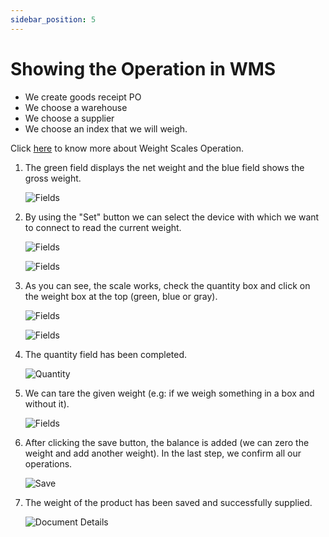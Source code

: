 ```yaml
---
sidebar_position: 5
---
```


# Showing the Operation in WMS

- We create goods receipt PO
- We choose a warehouse
- We choose a supplier
- We choose an index that we will weigh.

Click [here](https://www.youtube.com/watch?v=FgMWdGypw7s) to know more about Weight Scales Operation.

1. The green field displays the net weight and the blue field shows the gross weight.

    ![Fields](./media/1.webp)
2. By using the "Set" button we can select the device with which we want to connect to read the current weight.

    ![Fields](./media/2.webp)

    ![Fields](./media/3.webp)
3. As you can see, the scale works, check the quantity box and click on the weight box at the top (green, blue or gray).

    ![Fields](./media/3.3.webp)

    ![Fields](./media/3.4.webp)
4. The quantity field has been completed.

    ![Quantity](./media/4.webp)
5. We can tare the given weight (e.g: if we weigh something in a box and without it).

    ![Fields](./media/5.webp)
6. After clicking the save button, the balance is added (we can zero the weight and add another weight). In the last step, we confirm all our operations.

    ![Save](./media/6.webp)
7. The weight of the product has been saved and successfully supplied.

    ![Document Details](./media/7.webp)
